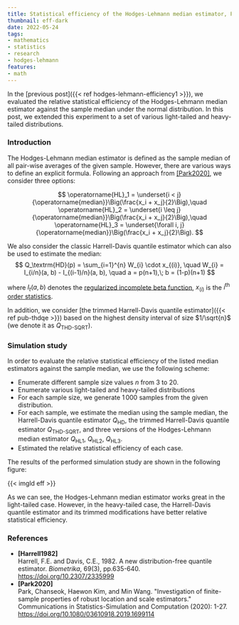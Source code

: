 ```yaml
---
title: Statistical efficiency of the Hodges-Lehmann median estimator, Part 2
thumbnail: eff-dark
date: 2022-05-24
tags:
- mathematics
- statistics
- research
- hodges-lehmann
features:
- math
---
```


In the [previous post]({{< ref hodges-lehmann-efficiency1 >}}),
  we evaluated the relative statistical efficiency of the Hodges-Lehmann median estimator
  against the sample median under the normal distribution.
In this post, we extended this experiment to a set of various light-tailed and heavy-tailed distributions.

<!--more-->

### Introduction

The Hodges-Lehmann median estimator is defined as the sample median of all pair-wise averages of the given sample.
However, there are various ways to define an explicit formula.
Following an approach from [[Park2020]](#Park2020), we consider three options:

$$
\operatorname{HL}_1 = \underset{i < j}{\operatorname{median}}\Big(\frac{x_i + x_j}{2}\Big),\quad
\operatorname{HL}_2 = \underset{i \leq j}{\operatorname{median}}\Big(\frac{x_i + x_j}{2}\Big),\quad
\operatorname{HL}_3 = \underset{\forall i, j}{\operatorname{median}}\Big(\frac{x_i + x_j}{2}\Big).
$$

We also consider the classic Harrell-Davis quantile estimator which can also be used to estimate the median:
$$
Q_\textrm{HD}(p) = \sum_{i=1}^{n} W_{i} \cdot x_{(i)}, \quad
W_{i} = I_{i/n}(a, b) - I_{(i-1)/n}(a, b), \quad
a = p(n+1),\; b = (1-p)(n+1)
$$

where
  $I_t(a, b)$ denotes the [regularized incomplete beta function](https://en.wikipedia.org/wiki/Beta_function#Incomplete_beta_function),
  $x_{(i)}$ is the $i^\textrm{th}$ [order statistics](https://en.wikipedia.org/wiki/Order_statistic).

In addition, we consider
  [the trimmed Harrell-Davis quantile estimator]({{< ref pub-thdqe >}})
  based on the highest density interval of size $1/\sqrt{n}$
  (we denote it as $Q_{\operatorname{THD-SQRT}}$).

### Simulation study

In order to evaluate the relative statistical efficiency of the listed median estimators against the sample median,
  we use the following scheme:

* Enumerate different sample size values $n$ from $3$ to $20$.
* Enumerate various light-tailed and heavy-tailed distributions
* For each sample size, we generate $1\,000$ samples from the given distribution.
* For each sample, we estimate the median using the sample median,
    the Harrell-Davis quantile estimator $Q_{\operatorname{HD}}$,
    the trimmed Harrell-Davis quantile estimator $Q_{\operatorname{THD-SQRT}}$, and
    three versions of the Hodges-Lehmann median estimator
    $Q_{\operatorname{HL1}}$, $Q_{\operatorname{HL2}}$, $Q_{\operatorname{HL3}}$.
* Estimated the relative statistical efficiency of each case.

The results of the performed simulation study are shown in the following figure:

{{< imgld eff >}}

As we can see, the Hodges-Lehmann median estimator works great in the light-tailed case.
However, in the heavy-tailed case, the Harrell-Davis quantile estimator and its trimmed modifications have
  better relative statistical efficiency.

### References

* <b id=Harrell1982>[Harrell1982]</b>  
  Harrell, F.E. and Davis, C.E., 1982. A new distribution-free quantile estimator.
  *Biometrika*, 69(3), pp.635-640.  
  https://doi.org/10.2307/2335999 
* <b id="Park2020">[Park2020]</b>  
  Park, Chanseok, Haewon Kim, and Min Wang.
  "Investigation of finite-sample properties of robust location and scale estimators."
  Communications in Statistics-Simulation and Computation (2020): 1-27.  
  https://doi.org/10.1080/03610918.2019.1699114
